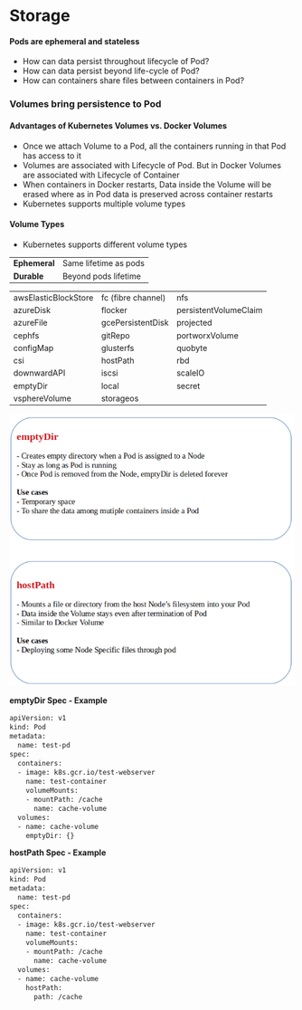 # Storage

#### Pods are ephemeral and stateless
* How can data persist throughout lifecycle of Pod?
* How can data persist beyond life-cycle of Pod?
* How can containers share files between containers in Pod?

### Volumes bring persistence to Pod

#### Advantages of Kubernetes Volumes vs. Docker Volumes
* Once we attach Volume to a Pod, all the containers running in that Pod has access to it
* Volumes are associated with Lifecycle of Pod. But in Docker Volumes are associated with Lifecycle of Container
* When containers in Docker restarts, Data inside the Volume will be erased where as in Pod data is preserved across container restarts
* Kubernetes supports multiple volume types

#### Volume Types

* Kubernetes supports different volume types

<table>
  <tr><td><b>Ephemeral</b></td><td>Same lifetime as pods</td></tr>
  <tr><td><b>Durable</b></td><td>Beyond pods lifetime</td></tr>
</table>

<table>
<tr><td>awsElasticBlockStore</td><td>fc (fibre channel)</td><td>nfs</td></tr>
<tr><td>azureDisk</td><td>flocker</td><td>persistentVolumeClaim</td></tr>
<tr><td>azureFile</td><td>gcePersistentDisk</td><td>projected</td></tr>
<tr><td>cephfs</td><td>gitRepo</td><td>portworxVolume</td></tr>
<tr><td>configMap</td><td>glusterfs</td><td>quobyte</td></tr>
<tr><td>csi</td><td>hostPath</td><td>rbd</td></tr>
<tr><td>downwardAPI</td><td>iscsi</td><td>scaleIO</td></tr>
<tr><td>emptyDir</td><td>local</td><td>secret</td></tr>
<tr><td>vsphereVolume</td><td>storageos</td><td>   </td></tr>
<table>  

![Screenshot](img/empty-dir-host-path.png)
  
**emptyDir Spec - Example**
  
````
apiVersion: v1
kind: Pod
metadata:
  name: test-pd
spec:
  containers:
  - image: k8s.gcr.io/test-webserver
    name: test-container
    volumeMounts:
    - mountPath: /cache
      name: cache-volume
  volumes:
  - name: cache-volume
    emptyDir: {}
````
  
**hostPath Spec - Example**
  
````
apiVersion: v1
kind: Pod
metadata:
  name: test-pd
spec:
  containers:
  - image: k8s.gcr.io/test-webserver
    name: test-container
    volumeMounts:
    - mountPath: /cache
      name: cache-volume
  volumes:
  - name: cache-volume
    hostPath: 
      path: /cache
````


  

